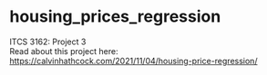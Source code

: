 # housing_prices_regression
ITCS 3162: Project 3<br>
Read about this project here: https://calvinhathcock.com/2021/11/04/housing-price-regression/
